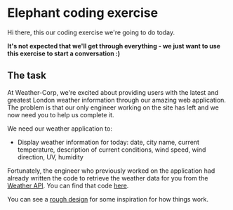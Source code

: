 # Elephant coding exercise

Hi there, this our coding exercise we're going to do today.

**It's not expected that we'll get through everything - we just want to use this exercise to start a conversation :)**

## The task

At Weather-Corp, we're excited about providing users with the latest and greatest London weather information through our amazing web application. The problem is that our only engineer working on the site has left and we now need you to help us complete it.

We need our weather application to:

- Display weather information for today: date, city name, current temperature, description of current conditions, wind speed, wind direction, UV, humidity

Fortunately, the engineer who previously worked on the application had already written the code to retrieve the weather data for you from the [Weather API](https://www.weatherapi.com/). You can find that code [here](./src/api.ts).

You can see a [rough design](./Design.png) for some inspiration for how things work.
